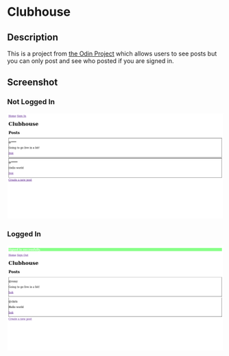 # Clubhouse

## Description
This is a project from [the Odin Project](https://www.theodinproject.com/courses/ruby-on-rails/lessons/authentication) which allows users to see posts but you can only post and see who posted if you are signed in.

## Screenshot
### Not Logged In
!['Not logged in'](./readme/no_login.png 'Not logged in')

### Logged In
!['Logged in'](./readme/login.png 'Logged in')
